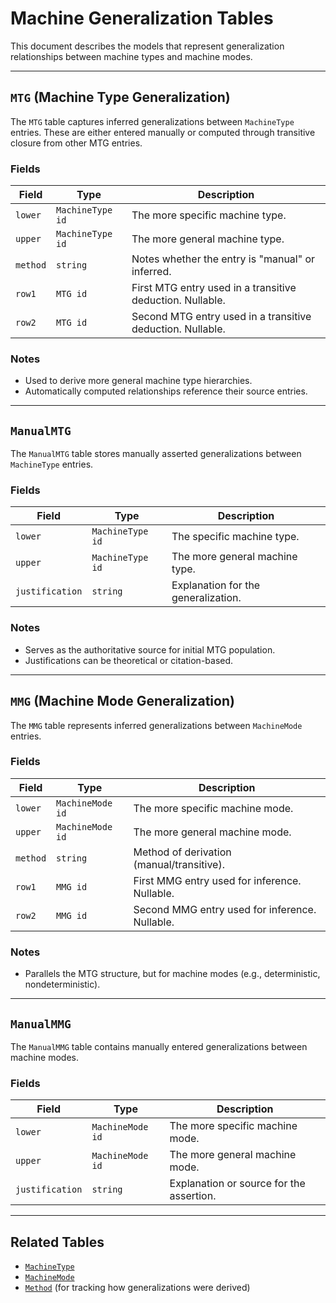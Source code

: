 # Machine Generalization Tables

This document describes the models that represent generalization relationships between machine types and machine modes.

---

## `MTG` (Machine Type Generalization)

The `MTG` table captures inferred generalizations between `MachineType` entries. These are either entered manually or computed through transitive closure from other MTG entries.

### Fields

| Field    | Type                        | Description                                                |
| -------- | --------------------------- | ---------------------------------------------------------- |
| `lower`  | `MachineType id`   | The more specific machine type.                            |
| `upper`  | `MachineType id`   | The more general machine type.                             |
| `method` | `string` | Notes whether the entry is "manual" or inferred.           |
| `row1`   | `MTG id`        | First MTG entry used in a transitive deduction. Nullable.  |
| `row2`   | `MTG id`        | Second MTG entry used in a transitive deduction. Nullable. |

### Notes

* Used to derive more general machine type hierarchies.
* Automatically computed relationships reference their source entries.

---

## `ManualMTG`

The `ManualMTG` table stores manually asserted generalizations between `MachineType` entries.

### Fields

| Field           | Type                        | Description                         |
| --------------- | --------------------------- | ----------------------------------- |
| `lower`         | `MachineType id`   | The specific machine type.          |
| `upper`         | `MachineType id`   | The more general machine type.      |
| `justification` | `string` | Explanation for the generalization. |

### Notes

* Serves as the authoritative source for initial MTG population.
* Justifications can be theoretical or citation-based.

---

## `MMG` (Machine Mode Generalization)

The `MMG` table represents inferred generalizations between `MachineMode` entries.

### Fields

| Field    | Type                        | Description                                    |
| -------- | --------------------------- | ---------------------------------------------- |
| `lower`  | `MachineMode id`   | The more specific machine mode.                |
| `upper`  | `MachineMode id`   | The more general machine mode.                 |
| `method` | `string` | Method of derivation (manual/transitive).      |
| `row1`   | `MMG id`        | First MMG entry used for inference. Nullable.  |
| `row2`   | `MMG id`        | Second MMG entry used for inference. Nullable. |

### Notes

* Parallels the MTG structure, but for machine modes (e.g., deterministic, nondeterministic).

---

## `ManualMMG`

The `ManualMMG` table contains manually entered generalizations between machine modes.

### Fields

| Field           | Type                        | Description                              |
| --------------- | --------------------------- | ---------------------------------------- |
| `lower`         | `MachineMode id`   | The more specific machine mode.          |
| `upper`         | `MachineMode id`   | The more general machine mode.           |
| `justification` | `string` | Explanation or source for the assertion. |

---

## Related Tables

* [`MachineType`](machine_tables.md)
* [`MachineMode`](machine_tables.md)
* [`Method`](method.md) (for tracking how generalizations were derived)
